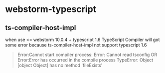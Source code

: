 # webstorm-typescript

## ts-compiler-host-impl
when use &lt;= webstorm 10.0.4  + typescript 1.6
TypeScript Compiler will got some error
because ts-compiler-host-impl not support typescript 1.6

> Error:Cannot start compiler process:  Error: Cannot read tsconfig
OR
> Error:Error has occurred in the compile process TypeError: Object [object Object] has no method 'fileExists'
